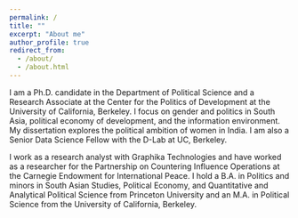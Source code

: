 ```yaml
---
permalink: /
title: ""
excerpt: "About me"
author_profile: true
redirect_from: 
  - /about/
  - /about.html
---
```


I am a Ph.D. candidate in the Department of Political Science and a Research Associate at the Center for the Politics of Development at the University of California, Berkeley. I focus on gender and politics in South Asia, political economy of development, and the information environment. My dissertation explores the political ambition of women in India. I am also a Senior Data Science Fellow with the D-Lab at UC, Berkeley. 

I work as a research analyst with Graphika Technologies and have worked as a researcher for the Partnership on Countering Influence Operations at the Carnegie Endowment for International Peace. I hold a B.A. in Politics and minors in South Asian Studies, Political Economy, and Quantitative and Analytical Political Science from Princeton University and an M.A. in Political Science from the University of California, Berkeley.